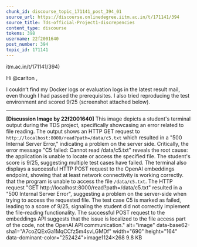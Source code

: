 ```yaml
---
chunk_id: discourse_topic_171141_post_394_01
source_url: https://discourse.onlinedegree.iitm.ac.in/t/171141/394
source_title: Tds-official-Project1-discrepencies
content_type: discourse
tokens: 398
username: 22f2001640
post_number: 394
topic_id: 171141
---
```


itm.ac.in/t/171141/394)

Hi @carlton ,

I couldn’t find my Docker logs or evaluation logs in the latest result mail, even though I had passed the prerequisites. I also tried reproducing the test environment and scored 9/25 (screenshot attached below).

---

**[Discussion Image by 22f2001640]** This image depicts a student's terminal output during the TDS project, specifically showcasing an error related to file reading. The output shows an HTTP GET request to `http://localhost:8000/read?path=/data/c5.txt` which resulted in a "500 Internal Server Error," indicating a problem on the server side. Critically, the error message "C5 failed: Cannot read /data/c5.txt" reveals the root cause: the application is unable to locate or access the specified file. The student's score is 9/25, suggesting multiple test cases have failed. The terminal also displays a successful HTTP POST request to the OpenAI embeddings endpoint, showing that at least network connectivity is working correctly. that the program is unable to access the file `/data/c5.txt`. The HTTP request "GET http://localhost:8000/read?path=/data/c5.txt" resulted in a "500 Internal Server Error", suggesting a problem on the server-side when trying to access the requested file. The test case C5 is marked as failed, leading to a score of 9/25, signaling the student did not correctly implement the file-reading functionality. The successful POST request to the embeddings API suggests that the issue is localized to the file access part of the code, not the OpenAI API communication." alt="image" data-base62-sha1="A7coZQExGa1MqCCfz5m4svLGMDf" width="690" height="164" data-dominant-color="252424">image1124×268 9.8 KB
